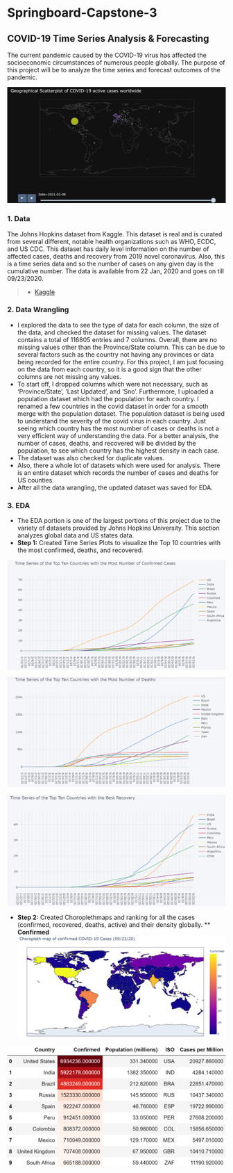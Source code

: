# Springboard-Capstone-3
## **COVID-19 Time Series Analysis & Forecasting**

The current pandemic caused by the COVID-19 virus has affected the socioeconomic circumstances of numerous people globally. The purpose of this project will be to analyze the time series and forecast outcomes of the pandemic.

![](Capstone%203%20(Modeling)/Geographical%20Scatterplot.PNG)

### **1. Data**

The Johns Hopkins dataset from Kaggle. This dataset is real and is curated from several different, notable health organizations such as WHO, ECDC, and US CDC. This dataset has daily level information on the number of affected cases, deaths and recovery from 2019 novel coronavirus. Also, this is a time series data and so the number of cases on any given day is the cumulative number. The data is available from 22 Jan, 2020 and goes on till 09/23/2020.

> * [Kaggle](https://www.kaggle.com/sudalairajkumar/novel-corona-virus-2019-dataset)

### **2. Data Wrangling**

* I explored the data to see the type of data for each column, the size of the data, and checked the dataset for missing values. The dataset contains a total of 116805 entries and 7 columns. Overall, there are no missing values other than the Province/State column. This can be due to several factors such as the country not having any provinces or data being recorded for the entire country. For this project, I am just focusing on the data from each country, so it is a good sign that the other columns are not missing any values.
* To start off, I dropped columns which were not necessary, such as ‘Province/State’, ‘Last Updated’, and ‘Sno’. Furthermore, I uploaded a population dataset which had the population for each country. I renamed a few countries in the covid dataset in order for a smooth merge with the population dataset. The population dataset is being used to understand the severity of the covid virus in each country. Just seeing which country has the most number of cases or deaths is not a very efficient way of understanding the data. For a better analysis, the number of cases, deaths, and recovered will be divided by the population, to see which country has the highest density in each case.
* The dataset was also checked for duplicate values.
* Also, there a whole lot of datasets which were used for analysis. There is an entire dataset which records the number of cases and deaths for US counties. 
* After all the data wrangling, the updated dataset was saved for EDA.

### **3. EDA**

* The EDA portion is one of the largest portions of this project due to the variety of datasets provided by Johns Hopkins University. This section analyzes global data and US states data.
* **Step 1:** Created Time Series Plots to visualize the Top 10 countries with the most confirmed, deaths, and recovered.

![](Capstone%203%20(EDA)/Time%20Series%20of%20Top%2010%20Confirmed.PNG)

![](Capstone%203%20(EDA)/Time%20Series%20of%20Top%2010%20Deaths.PNG)

![](Capstone%203%20(EDA)/Time%20Series%20of%20Top%2010%20Recovered.PNG)

* **Step 2:**  Created Choroplethmaps and ranking for all the cases (confirmed, recovered, deaths, active) and their density globally.
** **Confirmed**
![](Capstone%203%20(EDA)/Choropleth%20map%20of%20confirmed.PNG)

![](Capstone%203%20(EDA)/Rank%20map%20of%20confirmed.PNG)
